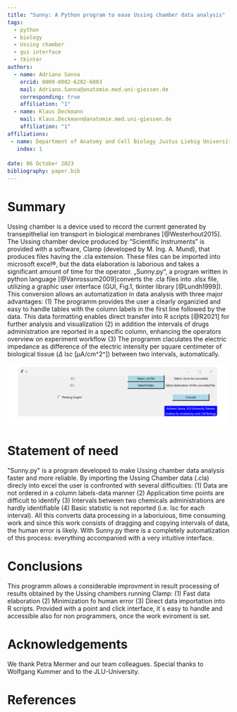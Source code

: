 ```yaml
---
title: "Sunny: A Python program to ease Ussing chamber data analysis"
tags: 
  - python
  - biology
  - Ussing chamber
  - gui interface
  - tkinter  
authors:
  - name: Adriano Sanna 
    orcid: 0009-0002-6282-6003
    mail: Adriano.Sanna@anatomie.med.uni-giessen.de
    corresponding: true
    affiliation: "1"
  - name: Klaus Deckmann 
    mail: Klaus.Deckmann@anatomie.med.uni-giessen.de
    affiliation: "1"
affiliations:
 - name: Department of Anatomy and Cell Biology Justus Liebig University (JLU) Giessen, Germany
   index: 1
   
date: 06 October 2023
bibliography: paper.bib
---
```


# Summary
Ussing chamber is a device used to record the current generated by transepithelial ion transport in biological membranes [@Westerhout2015]. The Ussing chamber device produced by “Scientific Instruments” is provided with a software, Clamp (developed by M. Ing. A. Mund), that produces files having the .cla extension. These files can be imported into microsoft excel®, but the data elaboration is laborious and takes a significant amount of time for the operator. „Sunny.py“, a program written in python language [@Vanrossum2009]converts the .cla files into .xlsx file, utilizing a graphic user interface (GUI, Fig.1, tkinter library [@Lundh1999]). This conversion allows an automatization in data analysis with three major advantages: (1) The programm provides the user a clearly organizied and easy to handle tables with the column labels in the first line followed by the data. This data formatting enables direct transfer  into R scripts [@R2021] for further analysis and visualization (2) in addition the intervals of drugs administration are reported in a specific column, enhancing the operators overview on experiment workflow (3) The programm claculates the electric impedance as difference of the electric intensity per square centimeter of biological tissue ($\Delta$ I*sc* [µA/cm^2^]) between two intervals, automatically.

![Sunny is provided with a graphic user interface.](image.png)

# Statement of need
"Sunny.py" is a program developed to make Ussing chamber data analysis faster and more reliable. By importing the Ussing Chamber data (.cla) direcly into excel the user is confronted with several difficulties: (1) Data are not ordered in a column labels-data manner (2) Application time points are  difficult to identify (3) Intervals between two chemicals administrations are hardly identifiable (4) Basic statistic is not reported (i.e. Isc for each interval). All this converts data processing in a laboriuious, time consuming work and since this work consists of dragging and copying intervals of data, the human error is likely. With Sunny.py there is a completely automatization of this process: everything accompanied with a very intuitive interface.

# Conclusions
This programm allows a considerable improvment in result processing of results obtained by the Ussing chambers running Clamp: (1) Fast data elaboration (2) Minimization fo human error (3) Direct data importation into R scripts. Provided with a point and click interface, it´s easy to handle and accessible also for non programmers, once the work eviroment is set. 

# Acknowledgements

We thank Petra Mermer and our team colleagues. Special thanks to Wolfgang Kummer and to the JLU-University.

# References

